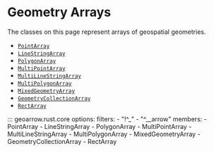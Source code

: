 # Geometry Arrays

The classes on this page represent arrays of geospatial geometries.

- [`PointArray`](#geoarrow.rust.core.PointArray)
- [`LineStringArray`](#geoarrow.rust.core.LineStringArray)
- [`PolygonArray`](#geoarrow.rust.core.PolygonArray)
- [`MultiPointArray`](#geoarrow.rust.core.MultiPointArray)
- [`MultiLineStringArray`](#geoarrow.rust.core.MultiLineStringArray)
- [`MultiPolygonArray`](#geoarrow.rust.core.MultiPolygonArray)
- [`MixedGeometryArray`](#geoarrow.rust.core.MixedGeometryArray)
- [`GeometryCollectionArray`](#geoarrow.rust.core.GeometryCollectionArray)
- [`RectArray`](#geoarrow.rust.core.RectArray)

::: geoarrow.rust.core
    options:
      filters:
        - "!^_"
        - "^__arrow"
      members:
        - PointArray
        - LineStringArray
        - PolygonArray
        - MultiPointArray
        - MultiLineStringArray
        - MultiPolygonArray
        - MixedGeometryArray
        - GeometryCollectionArray
        - RectArray
